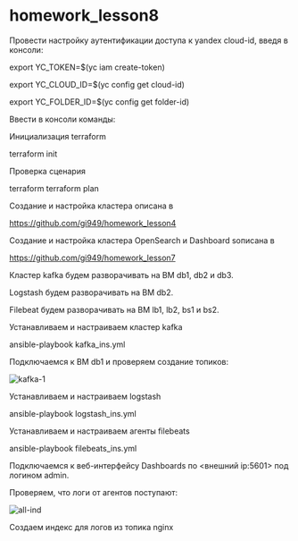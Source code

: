 # homework_lesson8
Провести настройку аутентификации доступа к yandex cloud-id, введя в консоли:

export YC_TOKEN=$(yc iam create-token)

export YC_CLOUD_ID=$(yc config get cloud-id)

export YC_FOLDER_ID=$(yc config get folder-id)

Ввести в консоли команды:

Инициализация terraform

terraform init

Проверка сценария

terraform terraform plan

Создание и настройка кластера описана в

https://github.com/gi949/homework_lesson4

Создание и настройка кластера OpenSearch и Dashboard sописана в

https://github.com/gi949/homework_lesson7

Кластер kafka будем разворачивать на ВМ db1, db2 и db3.

Logstash будем разворачивать на ВМ db2.

Filebeat  будем разворачивать на ВМ lb1, lb2, bs1 и bs2.

Устанавливаем и настраиваем кластер kafka

ansible-playbook kafka_ins.yml

Подключаемся к ВМ db1 и проверяем создание топиков:

![kafka-1](https://github.com/gi949/homework_lesson8/assets/94520051/222c8256-9ab8-4954-b054-8e09c69d4bb3)

Устанавливаем и настраиваем logstash

ansible-playbook logstash_ins.yml

Устанавливаем и настраиваем агенты filebeats

ansible-playbook filebeats_ins.yml

Подключаемся к веб-интерфейсу Dashboards по <внешний ip:5601> под логином admin.

Проверяем, что логи от агентов поступают:

![all-ind](https://github.com/gi949/homework_lesson8/assets/94520051/67c52140-1cc3-45ee-9c09-c273a0586d9b)

Создаем индекс для логов из топика nginx




